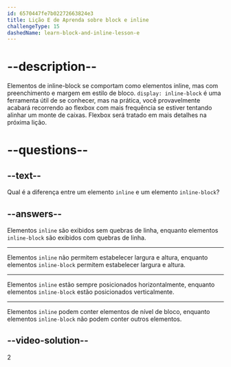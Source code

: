 ```yaml
---
id: 6570447fe7b02272663824e3
title: Lição E de Aprenda sobre block e inline
challengeType: 15
dashedName: learn-block-and-inline-lesson-e
---
```


# --description--

Elementos de inline-block se comportam como elementos inline, mas com preenchimento e margem em estilo de bloco. `display: inline-block` é uma ferramenta útil de se conhecer, mas na prática, você provavelmente acabará recorrendo ao flexbox com mais frequência se estiver tentando alinhar um monte de caixas. Flexbox será tratado em mais detalhes na próxima lição.

# --questions--

## --text--

Qual é a diferença entre um elemento `inline` e um elemento `inline-block`?

## --answers--

Elementos `inline` são exibidos sem quebras de linha, enquanto elementos `inline-block` são exibidos com quebras de linha.

---

Elementos `inline` não permitem estabelecer largura e altura, enquanto elementos `inline-block` permitem estabelecer largura e altura.

---

Elementos `inline` estão sempre posicionados horizontalmente, enquanto elementos `inline-block` estão posicionados verticalmente.

---

Elementos `inline` podem conter elementos de nível de bloco, enquanto elementos `inline-block` não podem conter outros elementos.

## --video-solution--

2
